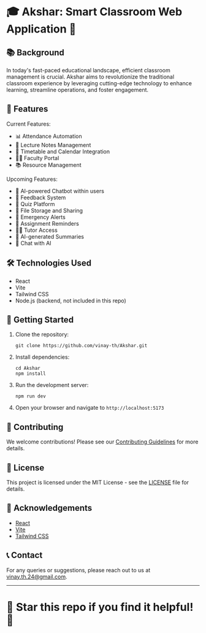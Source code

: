 # 🎓 Akshar: Smart Classroom Web Application 🚀

## 📚 Background

In today's fast-paced educational landscape, efficient classroom management is crucial. Akshar aims to revolutionize the traditional classroom experience by leveraging cutting-edge technology to enhance learning, streamline operations, and foster engagement.

## 🌟 Features

Current Features:

- 📊 Attendance Automation
- 📝 Lecture Notes Management
- 📅 Timetable and Calendar Integration
- 👨‍🏫 Faculty Portal
- 📚 Resource Management

Upcoming Features:

- 💬 AI-powered Chatbot within users
- 📣 Feedback System
- 🧠 Quiz Platform
- 📂 File Storage and Sharing
- 🚨 Emergency Alerts
- 📅 Assignment Reminders
- 👨‍🏫 Tutor Access
- 🤖 AI-generated Summaries
- 💬 Chat with AI

## 🛠 Technologies Used

- React
- Vite
- Tailwind CSS
- Node.js (backend, not included in this repo)

## 🚀 Getting Started

1. Clone the repository:

   ```
   git clone https://github.com/vinay-th/Akshar.git
   ```

2. Install dependencies:

   ```
   cd Akshar
   npm install
   ```

3. Run the development server:

   ```
   npm run dev
   ```

4. Open your browser and navigate to `http://localhost:5173`

## 🤝 Contributing

We welcome contributions! Please see our [Contributing Guidelines](CONTRIBUTING.md) for more details.

## 📄 License

This project is licensed under the MIT License - see the [LICENSE](LICENSE) file for details.

## 🙏 Acknowledgements

- [React](https://reactjs.org/)
- [Vite](https://vitejs.dev/)
- [Tailwind CSS](https://tailwindcss.com/)

## 📞 Contact

For any queries or suggestions, please reach out to us at [vinay.th.24@gmail.com](vinay.th.24@gmail.com).

---

# 🌟 Star this repo if you find it helpful! 🌟
